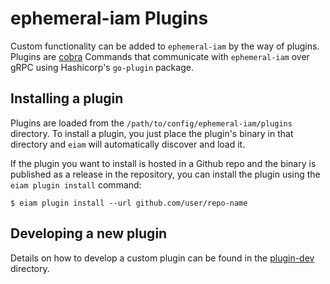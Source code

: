 # ephemeral-iam Plugins
Custom functionality can be added to `ephemeral-iam` by the way of plugins.
Plugins are [cobra](https://github.com/spf13/cobra) Commands that communicate
with `ephemeral-iam` over gRPC using Hashicorp's `go-plugin` package.

## Installing a plugin
Plugins are loaded from the `/path/to/config/ephemeral-iam/plugins` directory.
To install a plugin, you just place the plugin's binary in that directory and
`eiam` will automatically discover and load it.

If the plugin you want to install is hosted in a Github repo and the binary is
published as a release in the repository, you can install the plugin using the
`eiam plugin install` command:

```
$ eiam plugin install --url github.com/user/repo-name
```

## Developing a new plugin
Details on how to develop a custom plugin can be found in the [plugin-dev](plugin-dev)
directory.